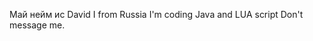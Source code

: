 Май нейм ис David
I from Russia
I'm coding Java and LUA script
Don't message me.
<!---
Screygg/Screygg is a ✨ special ✨ repository because its `README.md` (this file) appears on your GitHub profile.
You can click the Preview link to take a look at your changes.
--->
